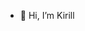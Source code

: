 - 👋 Hi, I’m Kirill
<!---
kkkkkknn/kkkkkknn is a ✨ special ✨ repository because its `README.md` (this file) appears on your GitHub profile.
You can click the Preview link to take a look at your changes.
--->
